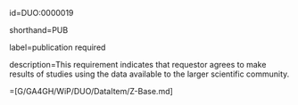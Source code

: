 id=DUO:0000019

shorthand=PUB

label=publication required

description=This requirement indicates that requestor agrees to make results of studies using the data available to the larger scientific community.

=[G/GA4GH/WiP/DUO/DataItem/Z-Base.md]